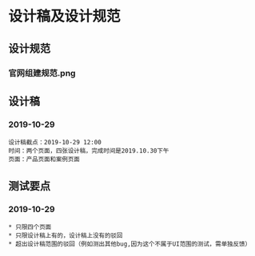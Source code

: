 # 设计稿及设计规范

## 设计规范

### 官网组建规范.png

## 设计稿

### 2019-10-29
    设计稿截点：2019-10-29 12:00
    时间：两个页面，四张设计稿，完成时间是2019.10.30下午
    页面：产品页面和案例页面

## 测试要点

### 2019-10-29
    * 只限四个页面
    * 只限设计稿上有的，设计稿上没有的驳回
    * 超出设计稿范围的驳回（例如测出其他bug,因为这个不属于UI范围的测试，需单独反馈）
